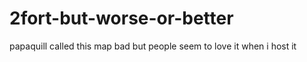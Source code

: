 # 2fort-but-worse-or-better
papaquill called this map bad but people seem to love it when i host it
